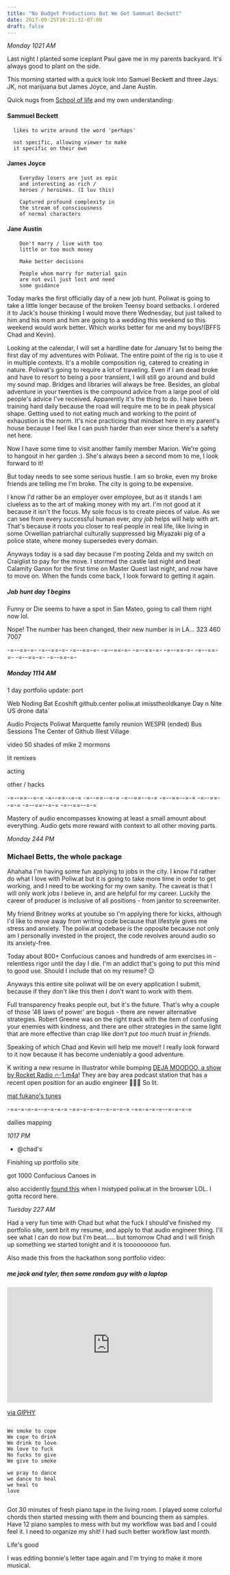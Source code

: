 ```yaml
---
title: "No Budget Productions But We Got Sammuel Beckett"
date: 2017-09-25T10:21:32-07:00
draft: false
---
```


*Monday 1021 AM*

Last night I planted some iceplant Paul gave me in my parents backyard. It's always good to plant on the side.

This morning started with a quick look into Samuel Beckett and three Jays. JK, not marijuana but James Joyce, and Jane Austin.

Quick nugs from [School of life](https://youtu.be/LIYiThAyY8s) and my own understanding:

#### Sammuel Beckett
      likes to write around the word 'perhaps'

      not specific, allowing viewer to make
      it specific on their own

#### James Joyce
        Everyday losers are just as epic
        and interesting as rich /
        heroes / heroines. (I luv this)

        Captured profound complexity in
        the stream of consciousness
        of normal characters

#### Jane Austin
        Don't marry / live with too
        little or too much money

        Make better decisions

        People whom marry for material gain
        are not evil just lost and need
        some guidance


Today marks the first officially day of a new job hunt. Poliwat is going to take a little longer because of the broken Teensy board setbacks. I ordered it to Jack's house thinking I would move there Wednesday, but just talked to him and his mom and him are going to a wedding this weekend so this weekend would work better. Which works better for me and my boys!(BFFS Chad and Kevin).

Looking at the calendar, I will set a hardline date for January 1st to being the first day of my adventures with Poliwat. The entire point of the rig is to use it in multiple contexts. It's a mobile composition rig, catered to creating in nature. Poliwat's going to require a lot of traveling. Even if I am dead broke and have to resort to being a poor transient, I will still go around and build my sound map. Bridges and libraries will always be free. Besides, an global adventure in your twenties is the compound advice from a large pool of old people's advice I've received. Apparently it's the thing to do. I have been training hard daily because the road will require me to be in peak physical shape. Getting used to not eating much and working to the point of exhaustion is the norm. It's nice practicing that mindset here in my parent's house because I feel like I can push harder than ever since there's a safety net here.

Now I have some time to visit another family member Marion. We're going to hangout in her garden :). She's always been a second mom to me, I look forward to it!

But today needs to see some serious hustle. I am so broke, even my broke friends are telling me I'm broke. The city is going to be expensive.

I know I'd rather be an employer over employee, but as it stands I am clueless as to the art of making money with my art. I'm not good at it because it isn't the focus. My sole focus is to create pieces of value. As we can see from every successful human ever, _any job_ helps will help with art. That's because it roots you closer to real people in real life, like living in some Orwellian patriarchal culturally suppressed big Miyazaki pig of a police state, where money supersedes every domain.

Anyways today is a sad day because I'm posting Zelda and my switch on Craiglist to pay for the move. I stormed the castle last night and beat Calamity Ganon for the first time on Master Quest last night, and now have to move on. When the funds come back, I look forward to getting it again.  

##### Job hunt day 1 begins

Funny or Die seems to have a spot in San Mateo, going to call them right now lol.

Nope! The number has been changed, their new number is in LA... 323 460 7007

-=--==-=- -=--==-=- -=--==-=- -=--==-=- -=--==-=- -=--==-=- -=--==-=- -=--==-=- -=--==-=-


##### Monday 1114 AM

1 day portfolio update:
port

Web
  Noding Bat
  Ecoshift
  github.center
  poliw.at
  imisstheoldkanye
  Day n Nite
  US drone data`

Audio Projects
  Poliwat
  Marquette family reunion
  WESPR (ended)
  Bus Sessions
  The Center of Github
  Illest Village

video
  50 shades of mike
  2 mormons

lit remixes

acting

other / hacks

-=--==--=-= -=--==--=-= -=--==--=-= -=--==--=-= -=--==--=-= -=--==--=-= -=--==--=-= -=--==--=-=

Mastery of audio encompasses knowing at least a small amount about everything. Audio gets more reward with context to all other moving parts.


*Monday 244 PM*

### Michael Betts, the whole package

Ahahaha I'm having some fun applying to jobs in the city. I know I'd rather do what I love with Poliw.at but it is going to take more time in order to get working, and I need to be working for my own sanity. The caveat is that I will only work jobs I believe in, and are helpful for my career. Luckily the career of producer is inclusive of all positions - from janitor to screenwriter.

My friend Britney works at youtube so I'm applying there for kicks, although I'd like to move away from writing code because that lifestyle gives me stress and anxiety. The poliw.at codebase is the opposite because not only am I personally invested in the project, the code revolves around audio so its anxiety-free.

Today about 800+ Confucious canoes and hundreds of arm exercises in - relentless rigor until the day I die. I'm an addict that's going to put this mind to good use. Should I include that on my resume? 😉


Anyways this entire site poliwat will be on every application I submit, because if they don't like this then I don't want to work with them.

Full transparency freaks people out, but it's the future. That's why a couple of those '48 laws of power' are bogus - there are newer alternative strategies. Robert Greene was on the right track with the item of confusing your enemies with kindness, and there are other strategies in the same light that are more effective than crap like _don't put too much trust in friends_.   

Speaking of which Chad and Kevin will help me move!! I really look forward to it now because it has become undeniably a good adventure.

K writing a new resume in illustrator while bumping [DEJA MOODOO, a show by Rocket Radio 🔥-1.m4a](https://rocketradiolive.com/broadcast/deja-moodoo-010)! They are bay area podcast station that has a recent open position for an audio engineer 🙏🏽🙃 So lit.

[mat fukano's tunes](https://soundcloud.com/mat-fukano)

-==-=-=-=--=-=-=-= -==-=-=-=--=-=-=-= -==-=-=-=--=-=-=-=



dailies
mapping


*1017 PM*

* @chad's

Finishing up portfolio site

got 1000 Confucious Canoes in

also accidently [found this](http://www.sentosa.com.sg/polw/index.html) when I mistyped poliw.at in the browser LOL. I gotta record here.


*Tuesday 227 AM*

Had a very fun time with Chad but what the fuck I should've finished my portfolio site, sent brit my resume, and apply to that audio engineer thing. I'll see what I can do now but I'm beat..... but tomorrow Chad and I will finish up something we started tonight and it is tooooooooo fun.

Also made this from the hackathon song portfolio video:

##### me jack and tyler, then some random guy with a laptop

<iframe src="https://giphy.com/embed/1QS1bSFsqaC5y" width="480" height="270" frameBorder="0" class="giphy-embed" allowFullScreen></iframe><p><a href="https://giphy.com/gifs/1QS1bSFsqaC5y">via GIPHY</a></p>

```

We smoke to cope
We cope to drink
We drink to love
We love to fuck
No fucks to give
We give to smoke

we pray to dance
we dance to heal
we heal to  
love


```

Got 30 minutes of fresh piano tape in the living room. I played some colorful chords then started messing with them and bouncing them as samples. Have 12 piano samples to mess with but my workflow was bad and I could feel it. I need to organize my shit! I had such better workflow last month.

Life's good

I was editing bonnie's letter tape again and I'm trying to make it more musical.
